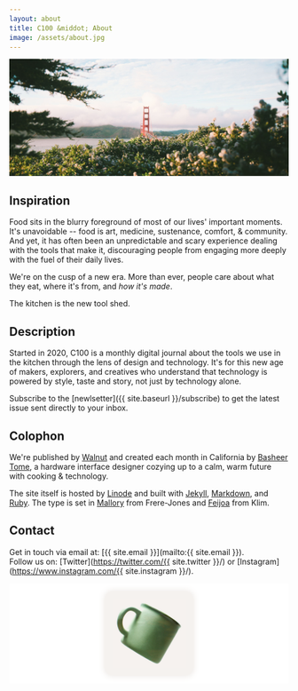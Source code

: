 ```yaml
---
layout: about
title: C100 &middot; About
image: /assets/about.jpg
---
```


<p class="image"><img src="/assets/about.jpg" alt="Golden Gate Bridge" /></p>

## Inspiration
Food sits in the blurry foreground of most of our lives' important moments. It's unavoidable -- food is art, medicine, sustenance, comfort, & community. And yet, it has often been an unpredictable and scary experience dealing with the tools that make it, discouraging people from engaging more deeply with the fuel of their daily lives.

We're on the cusp of a new era. More than ever, people care about what they eat, where it's from, and *how it's made*.

The kitchen is the new tool shed.

## Description
Started in 2020, C100 is a monthly digital journal about the tools we use in the kitchen through the lens of design and technology. It's for this new age of makers, explorers, and creatives who understand that technology is powered by style, taste and story, not just by technology alone.

Subscribe to the [newlsetter]({{ site.baseurl }}/subscribe) to get the latest issue sent directly to your inbox.

## Colophon
We're published by [Walnut](https://walnut.co/) and created each month in California by [Basheer Tome](https://basheer.co/), a hardware interface designer cozying up to a calm, warm future with cooking & technology.

The site itself is hosted by [Linode](https://www.linode.com/) and built with [Jekyll](https://jekyllrb.com/), [Markdown](https://daringfireball.net/projects/markdown/syntax), and [Ruby](https://www.ruby-lang.org/en/). The type is set in [Mallory](https://frerejones.com/families/mallory) from Frere-Jones and [Feijoa](https://klim.co.nz/retail-fonts/feijoa/) from Klim.

## Contact
Get in touch via email at: [{{ site.email }}](mailto:{{ site.email }}).
<br/>
Follow us on: [Twitter](https://twitter.com/{{ site.twitter }}/) or [Instagram](https://www.instagram.com/{{ site.instagram }}/).

<p class="image mug"><img src="/assets/mug.png" alt="Mug" /></p>
